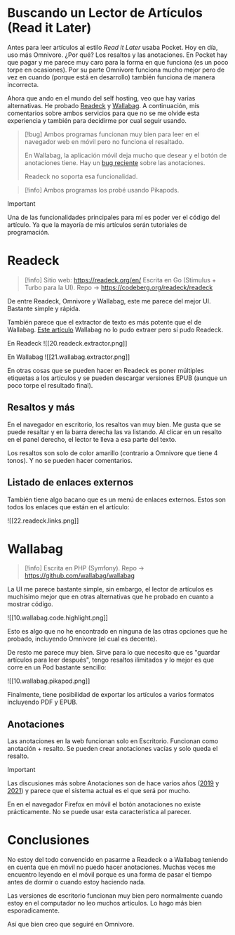 # Buscando un Lector de Artículos (Read it Later)

Antes para leer artículos al estilo _Read it Later_ usaba Pocket. Hoy en día, uso más Omnivore. ¿Por qué? Los resaltos y las anotaciones. En Pocket hay que pagar y me parece muy caro para la forma en que funciona (es un poco torpe en ocasiones). Por su parte Omnivore funciona mucho mejor pero de vez en cuando (porque está en desarrollo) también funciona de manera incorrecta.

Ahora que ando en el mundo del self hosting, veo que hay varias alternativas. He probado [Readeck](https://readeck.org/en/) y [Wallabag](https://wallabag.org/). A continuación, mis comentarios sobre ambos servicios para que no se me olvide esta experiencia y también para decidirme por cual seguir usando.

> [!bug]
> Ambos programas funcionan muy bien para leer en el navegador web en móvil pero no funciona el resaltado.
> 
> En Wallabag, la aplicación móvil deja mucho que desear y el botón de anotaciones tiene. Hay un [bug reciente](https://github.com/wallabag/android-app/issues/1431) sobre las anotaciones.
>
> Readeck no soporta esa funcionalidad.

> [!info]
> Ambos programas los probé usando Pikapods.

> [!important]
> Una de las funcionalidades principales para mí es poder ver el código del artículo. Ya que la mayoría de mis artículos serán tutoriales de programación.

# Readeck

> [!info]
> Sitio web: https://readeck.org/en/
> Escrita en Go (Stimulus + Turbo para la UI). Repo -> https://codeberg.org/readeck/readeck

De entre Readeck, Omnivore y Wallabag, este me parece del mejor UI. Bastante simple y rápida.

También parece que el extractor de texto es más potente que el de Wallabag. [Este artículo](https://garrettdimon.com/journal/posts/data-modeling-saas-entitlements-and-pricing) Wallabag no lo pudo extraer pero sí pudo Readeck.

En Readeck
![[20.readeck.extractor.png]]

En Wallabag
![[21.wallabag.extractor.png]]

En otras cosas que se pueden hacer en Readeck es poner múltiples etiquetas a los artículos y se pueden descargar versiones EPUB (aunque un poco torpe el resultado final).

## Resaltos y más

En el navegador en escritorio, los resaltos van muy bien. Me gusta que se puede resaltar y en la barra derecha las va listando. Al clicar en un resalto en el panel derecho, el lector te lleva a esa parte del texto.

Los resaltos son solo de color amarillo (contrario a Omnivore que tiene 4 tonos). Y no se pueden hacer comentarios.

## Listado de enlaces externos

También tiene algo bacano que es un menú de enlaces externos. Estos son todos los enlaces que están en el artículo:

![[22.readeck.links.png]]

# Wallabag

> [!info]
> Escrita en PHP (Symfony). Repo -> https://github.com/wallabag/wallabag

La UI me parece bastante simple, sin embargo, el lector de artículos es muchísimo mejor que en otras alternativas que he probado en cuanto a mostrar código.

![[10.wallabag.code.highlight.png]]

Esto es algo que no he encontrado en ninguna de las otras opciones que he probado, incluyendo Omnivore (el cual es decente).

De resto me parece muy bien. Sirve para lo que necesito que es "guardar artículos para leer después", tengo resaltos ilimitados y lo mejor es que corre en un Pod bastante sencillo:

![[10.wallabag.pikapod.png]]

Finalmente, tiene posibilidad de exportar los artículos a varios formatos incluyendo PDF y EPUB.

## Anotaciones

Las anotaciones en la web funcionan solo en Escritorio. Funcionan como anotación + resalto. Se pueden crear anotaciones vacías y solo queda el resalto.

> [!important]
> Las discusiones más sobre Anotaciones son de hace varios años ([2019](https://github.com/wallabag/wallabag/issues/3839) y [2021](https://github.com/wallabag/wallabag/issues/5484)) y parece que el sistema actual es el que será por mucho.

En en el navegador Firefox en móvil el botón anotaciones no existe prácticamente. No se puede usar esta característica al parecer.

# Conclusiones

No estoy del todo convencido en pasarme a Readeck o a Wallabag teniendo en cuenta que en móvil no puedo hacer anotaciones. Muchas veces me encuentro leyendo en el móvil porque es una forma de pasar el tiempo antes de dormir o cuando estoy haciendo nada.

Las versiones de escritorio funcionan muy bien pero normalmente cuando estoy en el computador no leo muchos artículos. Lo hago más bien esporadicamente.

Así que bien creo que seguiré en Omnivore.